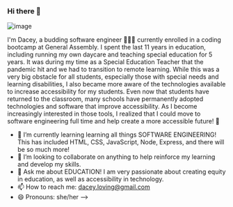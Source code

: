 ### Hi there 👋

![image](https://i.imgur.com/m8lbyBK.gif)

I'm Dacey, a budding software engineer 👩🏼‍💻 currently enrolled in a coding bootcamp at General Assembly. I spent the last 11 years in education, including running my own daycare and teaching special education for 5 years. It was during my time as a Special Education Teacher that the pandemic hit and we had to transition to remote learning. While this was a very big obstacle for all students, especially those with special needs and learning disabilities, I also became more aware of the technologies available to increase accessibility for my students. Even now that students have returned to the classroom, many schools have permanently adopted technologies and software that improve accessibility. As I become increasingly interested in those tools, I realized that I could move to software engineering full time and help create a more accessible future! 🙌


- 🌱 I’m currently learning learning all things SOFTWARE ENGINEERING! This has included HTML, CSS, JavaScript, Node, Express, and there will be so much more!
- 👯 I’m looking to collaborate on anything to help reinforce my learning and develop my skills.
- 💬 Ask me about EDUCATION! I am very passionate about creating equity in education, as well as accessibility in technology.
- 📫 How to reach me: dacey.loving@gmail.com
- 😄 Pronouns: she/her
-->
